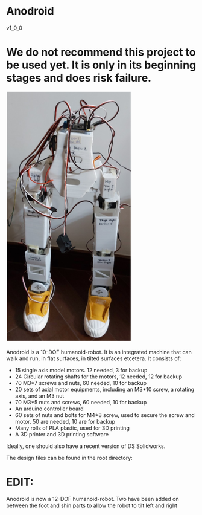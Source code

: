 # Anodroid
v1_0_0
# We do not recommend this project to be used yet. It is only in its beginning stages and does risk failure. 

<img src="https://raw.githubusercontent.com/zhenga1/Anodroid/master/Process%20Solidworks%20Version%206/2020-03-10_222849.png"><br/><br/>
Anodroid is a 10-DOF humanoid-robot. It is an integrated machine that can walk and run, in flat surfaces, in tilted surfaces etcetera. It consists of:
- 15 single axis model motors. 12 needed, 3 for backup
- 24 Circular rotating shafts for the motors, 12 needed, 12 for backup 
- 70 M3*7 screws and nuts, 60 needed, 10 for backup
- 20 sets of axial motor equipments, including an M3*10 screw, a rotating axis, and an M3 nut
- 70 M3*5 nuts and screws, 60 needed, 10 for backup
- An arduino controller board
- 60 sets of nuts and bolts for M4*8 screw, used to secure the screw and motor. 50 are needed, 10 are for backup
- Many rolls of PLA plastic, used for 3D printing
- A 3D printer and 3D printing software

Ideally, one should also have a recent version of DS Solidworks. 

The design files can be found in the root directory:

# EDIT: 
Anodroid is now a 12-DOF humanoid-robot. Two have been added on between the foot and shin parts to allow the robot to tilt left and right

